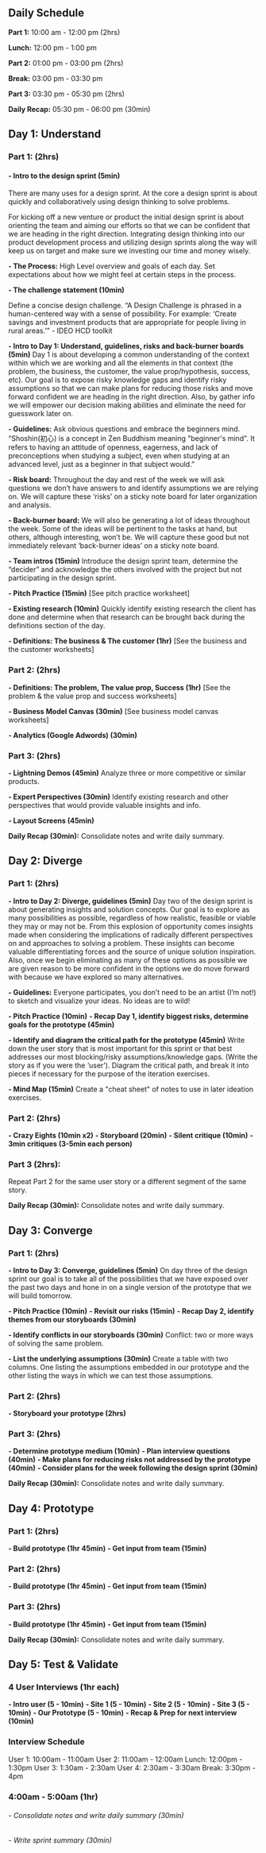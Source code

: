 ## Daily Schedule

**Part 1:** 10:00 am - 12:00 pm (2hrs)

**Lunch:** 12:00 pm - 1:00 pm

**Part 2:** 01:00 pm - 03:00 pm (2hrs)

**Break:** 03:00 pm - 03:30 pm

**Part 3:** 03:30 pm - 05:30 pm (2hrs)

**Daily Recap:** 05:30 pm - 06:00 pm (30min)

## Day 1: Understand

### Part 1: (2hrs)

#### - Intro to the design sprint (5min)
There are many uses for a design sprint. At the core a design sprint is about quickly and collaboratively using design thinking to solve problems.

For kicking off a new venture or product the initial design sprint is about orienting the team and aiming our efforts so that we can be confident that we are heading in the right direction. Integrating design thinking into our product development process and utilizing design sprints along the way will keep us on target and make sure we investing our time and money wisely.

**- The Process:** High Level overview and goals of each day. Set expectations about how we might feel at certain steps in the process.

**- The challenge statement (10min)**

Define a concise design challenge. “A Design Challenge is phrased in a human-centered way with a sense of possibility. For example: ‘Create savings and investment products that are appropriate for people living in rural areas.’” - IDEO HCD toolkit

**- Intro to Day 1: Understand, guidelines, risks and back-burner boards (5min)**
Day 1 is about developing a common understanding of the context  within which we are working and all the elements in that context (the problem, the business, the customer, the value prop/hypothesis, success, etc). Our goal is to expose risky knowledge gaps and identify risky assumptions so that we can make plans for reducing those risks and move forward confident we are heading in the right direction. Also, by gather info we will empower our decision making abilities and eliminate the need for guesswork later on.

**- Guidelines:** Ask obvious questions and embrace the beginners mind. “Shoshin(初心) is a concept in Zen Buddhism meaning "beginner's mind". It refers to having an attitude of openness, eagerness, and lack of preconceptions when studying a subject, even when studying at an advanced level, just as a beginner in that subject would.”

**- Risk board:** Throughout the day and rest of the week we will ask questions we don’t have answers to and identify assumptions we are relying on. We will capture these ‘risks’ on a sticky note board for later organization and analysis.

**- Back-burner board:** We will also be generating a lot of ideas throughout the week. Some of the ideas will be pertinent to the tasks at hand, but others, although interesting, won’t be. We will capture these good but not immediately relevant ‘back-burner ideas’ on a sticky note board.

**- Team intros (15min)**
Introduce the design sprint team, determine the “decider” and acknowledge the others involved with the project but not participating in the design sprint.

**- Pitch Practice (15min)**
[See pitch practice worksheet]

**- Existing research (10min)**
Quickly identify existing research the client has done and determine when that research can be brought back during the definitions section of the day.

**- Definitions: The business & The customer (1hr)**
[See the business and the customer worksheets]

### Part 2: (2hrs)

**- Definitions: The problem, The value prop, Success (1hr)**
[See the problem & the value prop and success worksheets]

**- Business Model Canvas (30min)**
[See business model canvas worksheets]

**- Analytics (Google Adwords) (30min)**

### Part 3: (2hrs)

**- Lightning Demos (45min)**
Analyze three or more competitive or similar products.

**- Expert Perspectives (30min)**
Identify existing research and other perspectives that would provide valuable insights and info.

**- Layout Screens (45min)**

**Daily Recap (30min):** Consolidate notes and write daily summary.

## Day 2: Diverge

### Part 1: (2hrs)

**- Intro to Day 2: Diverge, guidelines (5min)**
Day two of the design sprint is about generating insights and solution concepts. Our goal is to explore as many possibilities as possible, regardless of how realistic, feasible or viable they may or may not be. From this explosion of opportunity comes insights made when considering the implications of radically different perspectives on and approaches to solving a problem. These insights can become valuable differentiating forces and the source of unique solution inspiration. Also, once we begin eliminating as many of these options as possible we are given reason to be more confident in the options we do move forward with because we have explored so many alternatives.

**- Guidelines:** Everyone participates, you don’t need to be an artist (I’m not!) to sketch and visualize your ideas. No ideas are to wild!

**- Pitch Practice (10min)**
**- Recap Day 1, identify biggest risks, determine goals for the prototype (45min)**

**- Identify and diagram the critical path for the prototype (45min)**
Write down the user story that is most important for this sprint or that best addresses our most blocking/risky assumptions/knowledge gaps. (Write the story as if you were the ‘user’). Diagram the critical path, and break it into pieces if necessary for the purpose of the iteration exercises. 

**- Mind Map (15min)**
Create a "cheat sheet" of notes to use in later ideation exercises.

### Part 2: (2hrs)

**- Crazy Eights (10min x2)**
**- Storyboard (20min)**
**- Silent critique (10min)**
**- 3min critiques (3-5min each person)**

### Part 3 (2hrs):
Repeat Part 2 for the same user story or a different segment of
the same story.

**Daily Recap (30min):** Consolidate notes and write daily summary.

## Day 3: Converge

### Part 1: (2hrs)

**- Intro to Day 3: Converge, guidelines (5min)**
On day three of the design sprint our goal is to take all of the possibilities that we have exposed over the past two days and hone in on a single version of the prototype that we will build tomorrow.

**- Pitch Practice (10min)**
**- Revisit our risks (15min)**
**- Recap Day 2, identify themes from our storyboards (30min)**

**- Identify conflicts in our storyboards (30min)**
Conflict: two or more ways of solving the same problem.

**- List the underlying assumptions (30min)**
Create a table with two columns. One listing the assumptions embedded in our prototype and the other listing the ways in which we can test those assumptions.

### Part 2: (2hrs)

**- Storyboard your prototype (2hrs)**

### Part 3: (2hrs)

**- Determine prototype medium (10min)**
**- Plan interview questions (40min)**
**- Make plans for reducing risks not addressed by the prototype (40min)**
**- Consider plans for the week following the design sprint (30min)**

**Daily Recap (30min):** Consolidate notes and write daily summary.

## Day 4: Prototype

### Part 1: (2hrs)

**- Build prototype (1hr 45min)**
**- Get input from team (15min)**

### Part 2: (2hrs)

**- Build prototype (1hr 45min)**
**- Get input from team (15min)**

### Part 3: (2hrs)

**- Build prototype (1hr 45min)**
**- Get input from team (15min)**

**Daily Recap (30min):** Consolidate notes and write daily summary.

## Day 5: Test & Validate

### 4 User Interviews (1hr each)

**- Intro user (5 - 10min)**
**- Site 1 (5 - 10min)**
**- Site 2 (5 - 10min)**
**- Site 3 (5 - 10min)**
**- Our Prototype (5 - 10min)**
**- Recap & Prep for next interview (10min)**

### Interview Schedule
User 1: 10:00am - 11:00am
User 2: 11:00am - 12:00am
Lunch: 12:00pm - 1:30pm
User 3: 1:30am - 2:30am
User 4: 2:30am - 3:30am
Break: 3:30pm - 4pm

### 4:00am - 5:00am (1hr)

###### - Consolidate notes and write daily summary (30min)
###### - Write sprint summary (30min)

